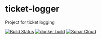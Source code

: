 # ticket-logger
Project for ticket logging

[![Build Status](https://travis-ci.com/ducdhse130442/ticket-logger.svg)](https://travis-ci.com/ducdhse130442/ticket-logger.svg)
[![docker build](https://img.shields.io/docker/cloud/build/ducdhse130442/ticket-logger)](https://img.shields.io/docker/cloud/build/ducdhse130442/ticket-logger)
[![Sonar Cloud](https://sonarcloud.io/dashboard?id=ducdhse130442_ticket-logger)](https://sonarcloud.io/dashboard?id=ducdhse130442_ticket-logger)
